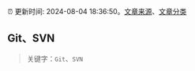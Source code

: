 :alarm_clock: 更新时间: 2024-08-04 18:36:50。[文章来源](/README.md)、[文章分类](/TAGS.md)

## Git、SVN


> 关键字：`Git`、`SVN`



